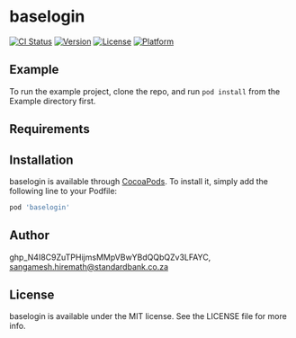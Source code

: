 # baselogin

[![CI Status](https://img.shields.io/travis/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/baselogin.svg?style=flat)](https://travis-ci.org/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/baselogin)
[![Version](https://img.shields.io/cocoapods/v/baselogin.svg?style=flat)](https://cocoapods.org/pods/baselogin)
[![License](https://img.shields.io/cocoapods/l/baselogin.svg?style=flat)](https://cocoapods.org/pods/baselogin)
[![Platform](https://img.shields.io/cocoapods/p/baselogin.svg?style=flat)](https://cocoapods.org/pods/baselogin)

## Example

To run the example project, clone the repo, and run `pod install` from the Example directory first.

## Requirements

## Installation

baselogin is available through [CocoaPods](https://cocoapods.org). To install
it, simply add the following line to your Podfile:

```ruby
pod 'baselogin'
```

## Author

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, sangamesh.hiremath@standardbank.co.za

## License

baselogin is available under the MIT license. See the LICENSE file for more info.
